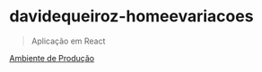 # davidequeiroz-homeevariacoes
> Aplicação em React

[Ambiente de Produção](https://davidequeiroz-homeevariacoes.vercel.app/)
